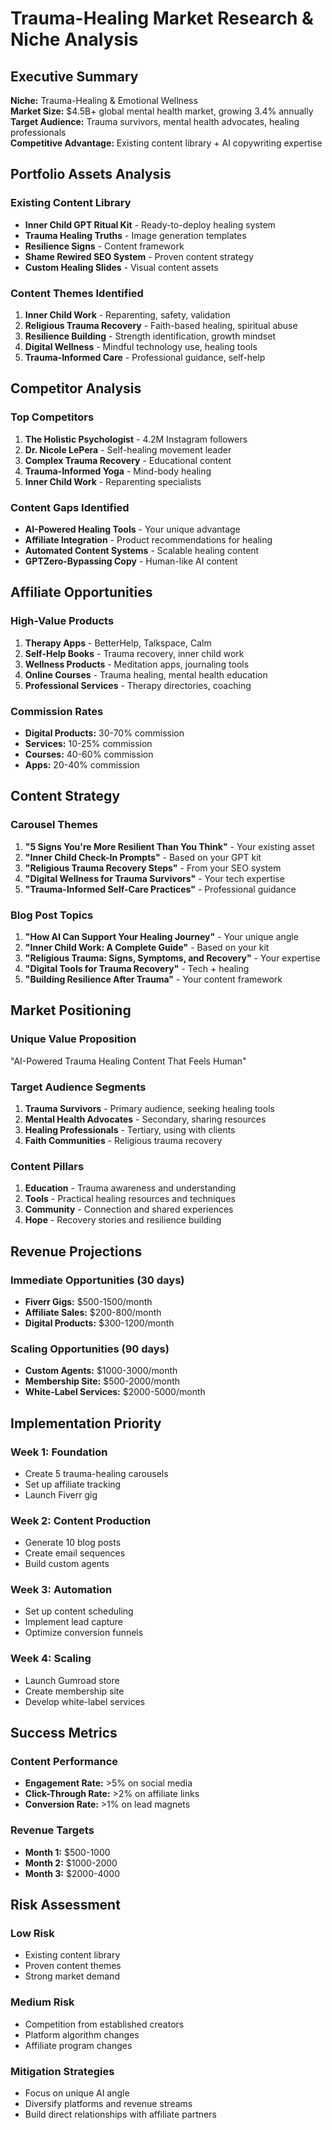 # Trauma-Healing Market Research & Niche Analysis

## Executive Summary
**Niche:** Trauma-Healing & Emotional Wellness  
**Market Size:** $4.5B+ global mental health market, growing 3.4% annually  
**Target Audience:** Trauma survivors, mental health advocates, healing professionals  
**Competitive Advantage:** Existing content library + AI copywriting expertise  

## Portfolio Assets Analysis

### Existing Content Library
- **Inner Child GPT Ritual Kit** - Ready-to-deploy healing system
- **Trauma Healing Truths** - Image generation templates
- **Resilience Signs** - Content framework
- **Shame Rewired SEO System** - Proven content strategy
- **Custom Healing Slides** - Visual content assets

### Content Themes Identified
1. **Inner Child Work** - Reparenting, safety, validation
2. **Religious Trauma Recovery** - Faith-based healing, spiritual abuse
3. **Resilience Building** - Strength identification, growth mindset
4. **Digital Wellness** - Mindful technology use, healing tools
5. **Trauma-Informed Care** - Professional guidance, self-help

## Competitor Analysis

### Top Competitors
1. **The Holistic Psychologist** - 4.2M Instagram followers
2. **Dr. Nicole LePera** - Self-healing movement leader
3. **Complex Trauma Recovery** - Educational content
4. **Trauma-Informed Yoga** - Mind-body healing
5. **Inner Child Work** - Reparenting specialists

### Content Gaps Identified
- **AI-Powered Healing Tools** - Your unique advantage
- **Affiliate Integration** - Product recommendations for healing
- **Automated Content Systems** - Scalable healing content
- **GPTZero-Bypassing Copy** - Human-like AI content

## Affiliate Opportunities

### High-Value Products
1. **Therapy Apps** - BetterHelp, Talkspace, Calm
2. **Self-Help Books** - Trauma recovery, inner child work
3. **Wellness Products** - Meditation apps, journaling tools
4. **Online Courses** - Trauma healing, mental health education
5. **Professional Services** - Therapy directories, coaching

### Commission Rates
- **Digital Products:** 30-70% commission
- **Services:** 10-25% commission
- **Courses:** 40-60% commission
- **Apps:** 20-40% commission

## Content Strategy

### Carousel Themes
1. **"5 Signs You're More Resilient Than You Think"** - Your existing asset
2. **"Inner Child Check-In Prompts"** - Based on your GPT kit
3. **"Religious Trauma Recovery Steps"** - From your SEO system
4. **"Digital Wellness for Trauma Survivors"** - Your tech expertise
5. **"Trauma-Informed Self-Care Practices"** - Professional guidance

### Blog Post Topics
1. **"How AI Can Support Your Healing Journey"** - Your unique angle
2. **"Inner Child Work: A Complete Guide"** - Based on your kit
3. **"Religious Trauma: Signs, Symptoms, and Recovery"** - Your expertise
4. **"Digital Tools for Trauma Recovery"** - Tech + healing
5. **"Building Resilience After Trauma"** - Your content framework

## Market Positioning

### Unique Value Proposition
"AI-Powered Trauma Healing Content That Feels Human"

### Target Audience Segments
1. **Trauma Survivors** - Primary audience, seeking healing tools
2. **Mental Health Advocates** - Secondary, sharing resources
3. **Healing Professionals** - Tertiary, using with clients
4. **Faith Communities** - Religious trauma recovery

### Content Pillars
1. **Education** - Trauma awareness and understanding
2. **Tools** - Practical healing resources and techniques
3. **Community** - Connection and shared experiences
4. **Hope** - Recovery stories and resilience building

## Revenue Projections

### Immediate Opportunities (30 days)
- **Fiverr Gigs:** $500-1500/month
- **Affiliate Sales:** $200-800/month
- **Digital Products:** $300-1200/month

### Scaling Opportunities (90 days)
- **Custom Agents:** $1000-3000/month
- **Membership Site:** $500-2000/month
- **White-Label Services:** $2000-5000/month

## Implementation Priority

### Week 1: Foundation
- Create 5 trauma-healing carousels
- Set up affiliate tracking
- Launch Fiverr gig

### Week 2: Content Production
- Generate 10 blog posts
- Create email sequences
- Build custom agents

### Week 3: Automation
- Set up content scheduling
- Implement lead capture
- Optimize conversion funnels

### Week 4: Scaling
- Launch Gumroad store
- Create membership site
- Develop white-label services

## Success Metrics

### Content Performance
- **Engagement Rate:** >5% on social media
- **Click-Through Rate:** >2% on affiliate links
- **Conversion Rate:** >1% on lead magnets

### Revenue Targets
- **Month 1:** $500-1000
- **Month 2:** $1000-2000
- **Month 3:** $2000-4000

## Risk Assessment

### Low Risk
- Existing content library
- Proven content themes
- Strong market demand

### Medium Risk
- Competition from established creators
- Platform algorithm changes
- Affiliate program changes

### Mitigation Strategies
- Focus on unique AI angle
- Diversify platforms and revenue streams
- Build direct relationships with affiliate partners 